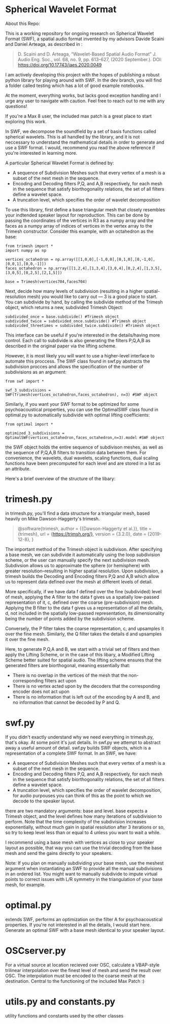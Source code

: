 # Spherical Wavelet Format

About this Repo:

This is a working repository for ongoing research on Spherical Wavelet Format (SWF), a spatial audio format invented by my advisors Davide Scaini and Daniel Arteaga, as described in :

> D. Scaini and D. Arteaga, “Wavelet-Based Spatial Audio Format” J. Audio Eng. Soc., vol. 68, no. 9, pp. 613–627, (2020 September.). DOI: https://doi.org/10.17743/jaes.2020.0049

I am actively developing this project with the hopes of publishing a robust python library for playing around with SWF. In the dev branch, you will find a folder called testing which has a lot of good example notebooks. 

At the moment, everything works, but lacks good exception handling and I urge any user to navigate with caution. Feel free to reach out to me with any questions!

If you're a Max 8 user, the included max patch is a great place to start exploring this work. 

In SWF, we decompose the soundfield by a set of basis functions called spherical wavelets. This is all handled by the library, and it is not neccessary to understand the mathematical details in order to generate and use a SWF format. I would, recommend you read the above reference if you're interested in learning more.

A particular Spherical Wavelet Format is defined by:
* A sequence of Subdivision Meshes such that every vertex of a mesh is a subset of the next mesh in the sequence.
* Encoding and Decoding filters P,Q, and A,B respectively, for each mesh in the sequence that satisfy biorthogonality relations, the set of all filters define a wavelet space.
* A truncation level, which specifies the order of wavelet decomposition


To use this library, first define a base triangular mesh that closely resembles your indtended speaker layout for reproduction. This can be done by passing the coordinates of the vertices in R3 as a numpy array and the faces as a numpy array of indices of vertices in the vertex array to the Trimesh constructor. Consider this example, with an octahedron as the base:

```
from trimesh import * 
import numpy as np

vertices_octahedron = np.array([[1,0,0],[-1,0,0],[0,1,0],[0,-1,0],[0,0,1],[0,0,-1]])
faces_octahedron = np.array([[1,2,4],[1,3,4],[3,0,4],[0,2,4],[1,3,5],[3,0,5],[0,2,5],[2,1,5]])

base = Trimesh(vertices704,faces704)
```

Next, decide how many levels of subdivision (resulting in a higher spatial-resolution mesh) you would like to carry out –– 3 is a good place to start. You can subdivide by hand, by calling the subdivide method of the Trimesh object, which returns a new, subdivided Trimesh Object:

```
subdivided_once = base.subdivide() #Trimesh object
subdivided_twice = subdivided_once.subdivide() #Trimesh object
subdivided_threetimes = subdivided_twice.subdivide() #Trimesh object
```

This interface can be useful if you're interested in the details/having more control. Each call to subdivide is also generating the filters P,Q,A,B as described in the original paper via the lifting scheme. 

However, it is most likely you will want to use a higher-level interface to automate this proccess. The SWF class found in swf.py abstracts the subdivision procces and allows the specification of the number of subdivisions as an argument:

```
from swf import *

swf_3_subdivisions = SWF(Trimesh(vertices_octahedron,faces_octahedron), n=3) #SWF object
```

Similarly, if you want your SWF format to be optimized for some psychoacoustical properties, you can use the OptimalSWF class found in optimal.py to automatically subdivide with optimal lifting coefficients:

```
from optimal import *

optimized_3_subdivisions = OptimalSWF(vertices_octahedron,faces_octahedron,n=3).model #SWF object
```

the SWF object holds the entire sequence of subdivison meshes, as well as the sequence of P,Q,A,B filters to transition data between them. For convenience, the wavelets, dual wavelets, scaling functions, dual scaling functions have been precomputed for each level and are stored in a list as an attribute. 

Here's a brief overview of the structure of the libary:

# trimesh.py
in trimesh.py, you'll find a data structure for a triangular mesh, based heavily on Mike Dawson-Haggerty's trimesh.

> @software{trimesh,
	author = {{Dawson-Haggerty et al.}},
	title = {trimesh},
	url = {https://trimsh.org/},
	version = {3.2.0},
	date = {2019-12-8},
}

The important method of the Trimesh object is subdivison. After specifying a base mesh, we can subdivide it automatically using the loop subdivision scheme, or the user can manually specify the next subdivision mesh. Subdivsion allows us to approximate the sphere (or hemisphere) with greater resolution–resulting in higher spatial resolution. Upon subdivision, a trimesh builds the Decoding and Encoding filters P,Q and A,B which allow us to represent data defined over the mesh at different levels of detail. 

More specifically, if we have data f defined over the fine (subdivided) level of mesh, applying the A filter to the data f gives us a spatially low-passed representation of it, c, defined over the coarse (pre-subdivision) mesh. Applying the B filter to the data f gives us a representation of all the details, d, not included in the spatially low-passed representation, its dimensionality being the number of points added by the subdivision scheme. 

Conversely, the P filter takes the coarse representation, c, and upsamples it over the fine mesh. Similarly, the Q filter takes the details d and upsamples it over the fine mesh. 

Here, to generate P,Q,A and B, we start with a trivial set of filters and then apply the Lifting Scheme, or in the case of this libary, a Modified Lifting Scheme better suited for spatial audio. The lifting scheme ensures that the generated filters are biorthogonal, meaning essentially that:

* There is no overlap in the vertices of the mesh that the non-corresponding filters act upon
* There is no vertex acted upon by the decoders that the corresponding encoder does not act upon
* There is no information that is left out of the encoding by A and B, and no information that cannot be decoded by P and Q.

# swf.py

If you didn't exactly understand why we need everything in trimesh.py, that's okay. At some point it's just details. In swf.py we attempt to abstract away a useful amount of detail. swf.py builds SWF objects, which is a representation of a complete SWF format. In an SWF, we have:
* A sequence of Subdivision Meshes such that every vertex of a mesh is a subset of the next mesh in the sequence.
* Encoding and Decoding filters P,Q, and A,B respectively, for each mesh in the sequence that satisfy biorthogonality relations, the set of all filters define a wavelet space.
* A truncation level, which specifies the order of wavelet decomposition, for audio purpouses you can think of this as the point to which we decode to the speaker layout.

there are two mandatory arguments: base and level. base expects a Trimesh object, and the level defines how many iterations of subdivision to perform. Note that the time complexity of the subdivision increases exponentially, without much gain in spatial resolution after 3 iterations or so, so try to keep level less than or equal to 4 unless you want to wait a while. 

I recommend using a base mesh with vertices as close to your speaker layout as possible, that way you can use the trivial decoding from the base mesh and send the gains directly to your speakers. 

Note: If you plan on manually subdividing your base mesh, use the meshest argument when instantiating an SWF to provide all the manual subdivisions in an ordered list. You might want to manually subdivide to impute virtual points to correct issues with L/R symmetry in the triangulation of your base mesh, for example. 

# optimal.py

extends SWF, performs an optimization on the filter A for psychoacoustical properties. If you're not interested in all the details, I would start here. Generate an optimal SWF with a base mesh identical to your speaker layout. 

# OSCserver.py 

For a virtual source at location recieved over OSC, calculate a VBAP-style trilinear interpolation over the finest level of mesh and send the result over OSC. The interpolation must be encoded to the coarse mesh at the destination. Central to the functioning of the included Max Patch :)

# utils.py and constants.py

utility functions and constants used by the other classes 


